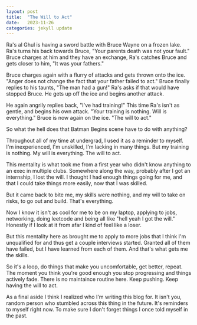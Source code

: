 ```yaml
---
layout: post
title:  "The Will to Act"
date:   2023-11-26
categories: jekyll update
---
```

Ra's al Ghul is having a sword battle with Bruce Wayne on a frozen lake. Ra's
turns his back towards Bruce, "Your parents death was not your fault." Bruce
charges at him and they have an exchange, Ra's catches Bruce and gets closer to
him, "It was your fathers."

Bruce charges again with a flurry of attacks and gets thrown onto the ice.
"Anger does not change the fact that your father failed to act." Bruce finally
replies to his taunts, "The man had a gun!" Ra's asks if that would have
stopped Bruce. He gets up off the ice and begins another attack.

He again angrily replies back, "I've had training!" This time Ra's isn't as
gentle, and begins his own attack. "Your training is nothing. Will is
everything." Bruce is now again on the ice. "The will to act."

So what the hell does that Batman Begins scene have to do with anything?

Throughout all of my time at undergrad, I used it as a reminder to myself.
I'm inexperienced, I'm unskilled, I'm lacking in many things. But my training
is nothing. My will is everything. The will to act.

This mentality is what took me from a first year who didn't know anything to an
exec in multiple clubs. Somewhere along the way, probably after I got an
internship, I lost the will. I thought I had enough things going for me, and
that I could take things more easily, now that I was skilled.

But it came back to bite me, my skills were nothing, and my will to take on
risks, to go out and build. That's everything.

Now I know it isn't as cool for me to be on my laptop, applying to jobs,
networking, doing leetcode and being all like "hell yeah I got the will."
Honestly if I look at it from afar I kind of feel like a loser.

But this mentality here as brought me to apply to more jobs that I think I'm
unqualified for and thus get a couple interviews started. Granted all of them
have failed, but I have learned from each of them. And that's what gets me the
skills.

So it's a loop, do things that make you uncomfortable, get better, repeat. The
moment you think you're good enough you stop progressing and things actively
fade. There is no maintaince routine here. Keep pushing. Keep having the will
to act.

As a final aside I think I realized who I'm writing this blog for. It isn't
you, random person who stumbled across this thing in the future. It's reminders
to myself right now. To make sure I don't forget things I once told myself in
the past.

